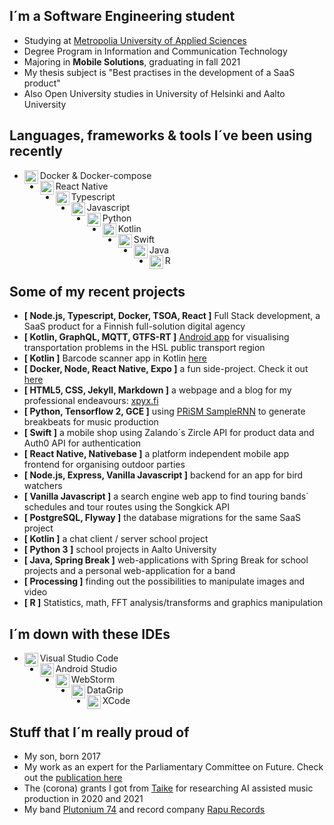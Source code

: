 ## I´m a Software Engineering student
- Studying at [Metropolia University of Applied Sciences](https://www.metropolia.fi/en)
- Degree Program in Information and Communication Technology
- Majoring in <b>Mobile Solutions</b>, graduating in fall 2021
- My thesis subject is "Best practises in the development of a SaaS product"
- Also Open University studies in University of Helsinki and Aalto University

## Languages, frameworks & tools I´ve been using recently
- Docker & Docker-compose<img align="left" alt="Docker" width="22px" src="https://cdn.jsdelivr.net/npm/simple-icons@v3/icons/docker.svg"/>
- React Native<img align="left" alt="react" width="22px" src="https://cdn.jsdelivr.net/npm/simple-icons@v3/icons/react.svg"/>
- Typescript<img align="left" alt="typescript" width="22px" src="https://cdn.jsdelivr.net/npm/simple-icons@v3/icons/typescript.svg"/>
- Javascript<img align="left" alt="javascript" width="22px" src="https://cdn.jsdelivr.net/npm/simple-icons@v3/icons/javascript.svg"/>
- Python<img align="left" alt="python" width="22px" src="https://cdn.jsdelivr.net/npm/simple-icons@v3/icons/python.svg"/>
- Kotlin<img align="left" alt="android" width="22px" src="https://cdn.jsdelivr.net/npm/simple-icons@v3/icons/kotlin.svg"/>
- Swift<img align="left" alt="swift" width="22px" src="https://cdn.jsdelivr.net/npm/simple-icons@v3/icons/swift.svg"/>
- Java<img align="left" alt="Java" width="22px" src="https://cdn.jsdelivr.net/npm/simple-icons@v3/icons/java.svg"/>
- R<img align="left" alt="R" width="22px" src="https://cdn.jsdelivr.net/npm/simple-icons@v3/icons/r.svg"/>

## Some of my recent projects
- <b>[ Node.js, Typescript, Docker, TSOA, React ]</b> Full Stack development, a SaaS product for a Finnish full-solution digital agency <br/>
- <b>[ Kotlin, GraphQL, MQTT, GTFS-RT ]</b> <a href="https://github.com/xpyx/nokia-hsl" target="_blank">Android app</a> for visualising transportation problems in the HSL public transport region <br/>
- <b>[ Kotlin ]</b> Barcode scanner app in Kotlin <a href="https://github.com/xpyx/SensorBasedMobileProject" target="_blank">here</a><br/>
- <b>[ Docker, Node, React Native, Expo ]</b> a fun side-project. Check it out <a href="https://github.com/xpyx/solita-academy-2021" target="_blank">here</a><br/>
- <b>[ HTML5, CSS, Jekyll, Markdown ]</b> a webpage and a blog for my professional endeavours: <a href="https://www.xpyx.fi" target="_blank">xpyx.fi</a><br/>
- <b>[ Python, Tensorflow 2, GCE ]</b> using <a href="https://github.com/rncm-prism/prism-samplernn" target="_blank">PRiSM SampleRNN</a> to generate breakbeats for music production<br/>
- <b>[ Swift ]</b> a mobile shop using Zalando´s Zircle API for product data and Auth0 API for authentication<br/>
- <b>[ React Native, Nativebase ]</b> a platform independent mobile app frontend for organising outdoor parties<br/>
- <b>[ Node.js, Express, Vanilla Javascript ]</b> backend for an app for bird watchers
- <b>[ Vanilla Javascript ]</b> a search engine web app to find touring bands´ schedules and tour routes using the Songkick API<br/>
- <b>[ PostgreSQL, Flyway ]</b> the database migrations for the same SaaS project
- <b>[ Kotlin ]</b> a chat client / server school project<br/>
- <b>[ Python 3 ]</b> school projects in Aalto University<br/>
- <b>[ Java, Spring Break ]</b> web-applications with Spring Break for school projects and a personal web-application for a band<br/>
- <b>[ Processing ]</b> finding out the possibilities to manipulate images and video<br/>
- <b>[ R ]</b> Statistics, math, FFT analysis/transforms and graphics manipulation<br/>

## I´m down with these IDEs

- Visual Studio Code<img align="left" alt="visual studio code" width="22px" src="https://cdn.jsdelivr.net/npm/simple-icons@v3/icons/visualstudiocode.svg"/>
- Android Studio<img align="left" alt="android studio" width="22px" src="https://cdn.jsdelivr.net/npm/simple-icons@v3/icons/androidstudio.svg"/>
- WebStorm<img align="left" alt="webstorm" width="22px" src="https://cdn.jsdelivr.net/npm/simple-icons@v3/icons/webstorm.svg"/>
- DataGrip<img align="left" alt="xcode" width="22px" src="https://cdn.jsdelivr.net/npm/simple-icons@v3/icons/jetbrains.svg"/>
- XCode<img align="left" alt="xcode" width="22px" src="https://cdn.jsdelivr.net/npm/simple-icons@v3/icons/xcode.svg"/>

## Stuff that I´m really proud of

- My son, born 2017
- My work as an expert for the Parliamentary Committee on Future. Check out the <a href="https://www.eduskunta.fi/FI/naineduskuntatoimii/julkaisut/Documents/tuvj_11+2018.pdf">publication here</a>
- The (corona) grants I got from <a href="https://www.taike.fi/en/frontpage">Taike</a> for researching AI assisted music production in 2020 and 2021
- My band <a href="https://plutonium74.com/">Plutonium 74</a> and record company <a href="https://rapurecords.com/">Rapu Records</a>
